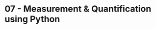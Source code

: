 # <strong>07</strong> - <i class="fa-solid fa-chart-simple"></i> Measurement & Quantification using Python
